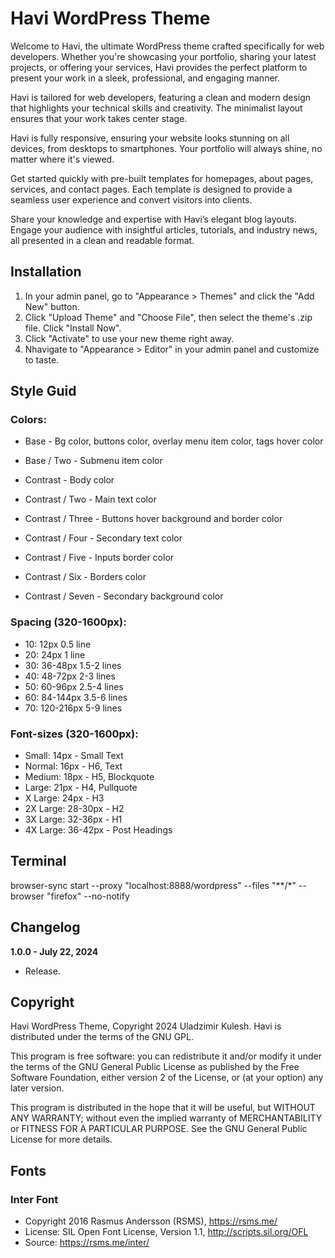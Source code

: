 # Havi WordPress Theme

Welcome to Havi, the ultimate WordPress theme crafted specifically for web developers. Whether you're showcasing your portfolio, sharing your latest projects, or offering your services, Havi provides the perfect platform to present your work in a sleek, professional, and engaging manner.

Havi is tailored for web developers, featuring a clean and modern design that highlights your technical skills and creativity. The minimalist layout ensures that your work takes center stage.

Havi is fully responsive, ensuring your website looks stunning on all devices, from desktops to smartphones. Your portfolio will always shine, no matter where it's viewed.

Get started quickly with pre-built templates for homepages, about pages, services, and contact pages. Each template is designed to provide a seamless user experience and convert visitors into clients.

Share your knowledge and expertise with Havi’s elegant blog layouts. Engage your audience with insightful articles, tutorials, and industry news, all presented in a clean and readable format.

## Installation

1. In your admin panel, go to "Appearance > Themes" and click the "Add New" button.
2. Click "Upload Theme" and "Choose File", then select the theme's .zip file. Click "Install Now".
3. Click "Activate" to use your new theme right away.
4. Nhavigate to "Appearance > Editor" in your admin panel and customize to taste.

## Style Guid

### Colors:

* Base 				- Bg color, buttons color, overlay menu item color, tags hover color
* Base / Two 		- Submenu item color

* Contrast 			- Body color
* Contrast / Two 	- Main text color
* Contrast / Three 	- Buttons hover background and border color
* Contrast / Four 	- Secondary text color
* Contrast / Five 	- Inputs border color
* Contrast / Six 	- Borders color
* Contrast / Seven 	- Secondary background color

### Spacing (320-1600px):

* 10: 12px 			0.5 line
* 20: 24px			1 line
* 30: 36-48px 		1.5-2 lines
* 40: 48-72px 		2-3 lines
* 50: 60-96px 		2.5-4 lines
* 60: 84-144px 		3.5-6 lines
* 70: 120-216px 	5-9 lines

### Font-sizes (320-1600px):

* Small:		14px		- Small Text
* Normal:		16px		- H6, Text
* Medium:		18px		- H5, Blockquote
* Large:		21px		- H4, Pullquote
* X Large:		24px		- H3
* 2X Large:		28-30px		- H2
* 3X Large:		32-36px		- H1
* 4X Large:		36-42px		- Post Headings

## Terminal

browser-sync start --proxy "localhost:8888/wordpress" --files "**/*" --browser "firefox" --no-notify

## Changelog

**1.0.0 - July 22, 2024**
* Release.

## Copyright

Havi WordPress Theme, Copyright 2024 Uladzimir Kulesh.
Havi is distributed under the terms of the GNU GPL.

This program is free software: you can redistribute it and/or modify
it under the terms of the GNU General Public License as published by
the Free Software Foundation, either version 2 of the License, or
(at your option) any later version.

This program is distributed in the hope that it will be useful,
but WITHOUT ANY WARRANTY; without even the implied warranty of
MERCHANTABILITY or FITNESS FOR A PARTICULAR PURPOSE. See the
GNU General Public License for more details.

## Fonts

### Inter Font
* Copyright 2016 Rasmus Andersson (RSMS), https://rsms.me/
* License: SIL Open Font License, Version 1.1, http://scripts.sil.org/OFL
* Source: https://rsms.me/inter/

